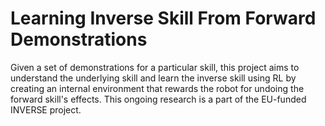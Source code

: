 
# Learning Inverse Skill From Forward Demonstrations

Given a set of demonstrations for a particular skill, this project aims to understand the underlying skill and learn the inverse skill using RL by creating an internal environment that rewards the robot for undoing the forward skill's effects. 
This ongoing research is a part of the EU-funded INVERSE project.
